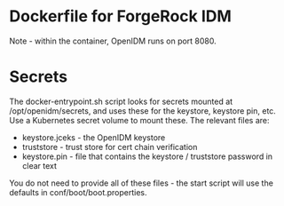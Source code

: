 # Dockerfile for ForgeRock IDM

Note - within the container, OpenIDM runs on port 8080.

# Secrets 

The docker-entrypoint.sh script looks for secrets mounted at /opt/openidm/secrets, and uses these
for the keystore, keystore pin, etc. Use a Kubernetes secret volume to mount these. The relevant files are:

* keystore.jceks - the OpenIDM keystore
* truststore  - trust store for cert chain verification 
* keystore.pin - file that contains the keystore / truststore password in clear text

You do not need to provide all of these files - the start script will use the defaults 
in conf/boot/boot.properties.